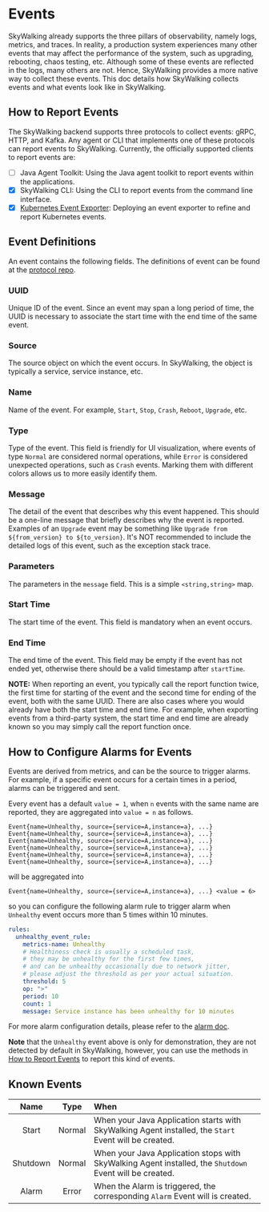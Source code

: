 # Events

SkyWalking already supports the three pillars of observability, namely logs, metrics, and traces.
In reality, a production system experiences many other events that may affect the performance of the system, such as upgrading, rebooting, chaos testing, etc.
Although some of these events are reflected in the logs, many others are not. Hence, SkyWalking provides a more native way to collect these events.
This doc details how SkyWalking collects events and what events look like in SkyWalking.

## How to Report Events

The SkyWalking backend supports three protocols to collect events: gRPC, HTTP, and Kafka. Any agent or CLI that implements one of these protocols can report events to SkyWalking.
Currently, the officially supported clients to report events are:

- [ ] Java Agent Toolkit: Using the Java agent toolkit to report events within the applications.
- [x] SkyWalking CLI: Using the CLI to report events from the command line interface.
- [x] [Kubernetes Event Exporter](http://github.com/apache/skywalking-kubernetes-event-exporter): Deploying an event exporter to refine and report Kubernetes events.

## Event Definitions

An event contains the following fields. The definitions of event can be found at the [protocol repo](https://github.com/apache/skywalking-data-collect-protocol/tree/master/event).

### UUID

Unique ID of the event. Since an event may span a long period of time, the UUID is necessary to associate the start time with the end time of the same event. 

### Source

The source object on which the event occurs. In SkyWalking, the object is typically a service, service instance, etc.

### Name

Name of the event. For example, `Start`, `Stop`, `Crash`, `Reboot`, `Upgrade`, etc.

### Type

Type of the event. This field is friendly for UI visualization, where events of type `Normal` are considered normal operations,
while `Error` is considered unexpected operations, such as `Crash` events. Marking them with different colors allows us to more easily identify them.

### Message

The detail of the event that describes why this event happened. This should be a one-line message that briefly describes why the event is reported. Examples of an `Upgrade` event may be something like `Upgrade from ${from_version} to ${to_version}`.
It's NOT recommended to include the detailed logs of this event, such as the exception stack trace.

### Parameters

The parameters in the `message` field. This is a simple `<string,string>` map. 

### Start Time

The start time of the event. This field is mandatory when an event occurs.

### End Time

The end time of the event. This field may be empty if the event has not ended yet, otherwise there should be a valid timestamp after `startTime`.

**NOTE:** When reporting an event, you typically call the report function twice, the first time for starting of the event and the second time for ending of the event, both with the same UUID.
There are also cases where you would already have both the start time and end time. For example, when exporting events from a third-party system, the start time and end time are already known so you may simply call the report function once.

## How to Configure Alarms for Events

Events are derived from metrics, and can be the source to trigger alarms. For example, if a specific event occurs for a
certain times in a period, alarms can be triggered and sent.

Every event has a default `value = 1`, when `n` events with the same name are reported, they are aggregated
into `value = n` as follows.

```
Event{name=Unhealthy, source={service=A,instance=a}, ...}
Event{name=Unhealthy, source={service=A,instance=a}, ...}
Event{name=Unhealthy, source={service=A,instance=a}, ...}
Event{name=Unhealthy, source={service=A,instance=a}, ...}
Event{name=Unhealthy, source={service=A,instance=a}, ...}
Event{name=Unhealthy, source={service=A,instance=a}, ...}
```

will be aggregated into

```
Event{name=Unhealthy, source={service=A,instance=a}, ...} <value = 6>
```

so you can configure the following alarm rule to trigger alarm when `Unhealthy` event occurs more than 5 times within 10
minutes.

```yaml
rules:
  unhealthy_event_rule:
    metrics-name: Unhealthy
    # Healthiness check is usually a scheduled task,
    # they may be unhealthy for the first few times,
    # and can be unhealthy occasionally due to network jitter,
    # please adjust the threshold as per your actual situation.
    threshold: 5
    op: ">"
    period: 10
    count: 1
    message: Service instance has been unhealthy for 10 minutes
```

For more alarm configuration details, please refer to the [alarm doc](../setup/backend/backend-alarm.md).

**Note** that the `Unhealthy` event above is only for demonstration, they are not detected by default in SkyWalking,
however, you can use the methods in [How to Report Events](#how-to-report-events) to report this kind of events.

## Known Events

| Name | Type | When |
| :----: | :----: | :-----|
| Start | Normal | When your Java Application starts with SkyWalking Agent installed, the `Start` Event will be created. |
| Shutdown | Normal | When your Java Application stops with SkyWalking Agent installed, the `Shutdown` Event will be created.  |
| Alarm | Error | When the Alarm is triggered, the corresponding `Alarm` Event will is created. |
